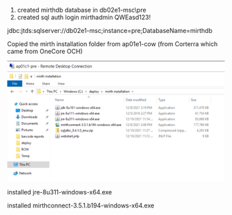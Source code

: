 1. created mirthdb database in db02e1-msc\pre
2. created sql auth login mirthadmin QWEasd123!

jdbc:jtds:sqlserver://db02e1-msc;instance=pre;DatabaseName=mirthdb

Copied the mirth installation folder from ap01e1-cow (from Corterra which came from OneCore OCH)

![image.png](/.attachments/image-38e0ae4a-eb33-485c-a67d-f161c2c7a9fe.png)

installed jre-8u311-windows-x64.exe

installed mirthconnect-3.5.1.b194-windows-x64.exe